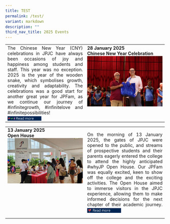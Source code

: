```yaml
---
title: TEST
permalink: /test/
variant: markdown
description: ""
third_nav_title: 2025 Events
---
```

<table style="width:100%">
   <tbody><tr>
<td style="width:50%;text-align:inter-word"><div style="text-align: justify; text-justify: inter-word;">
The Chinese New Year (CNY) celebrations in JPJC have always been occasions of joy and happiness among students and staff. This year was no exception. 2025 is the year of the wooden snake, which symbolises growth, creativity and adaptability. The celebrations was a good start for another great year for JPFam, as we continue our journey of #infinitegrowth, #infinitelove and #infinitepossibilities!<br>
<a href="/life-at-jpjc/2025-events/cny/"><img style="width:45%;vertical-align: middle;" src="/images/2025%20Life@JPJC/Misc/LGI.gif"></a>
</div></td>
		 
<td style="width:50%;vertical-align: top;"><figure style="margin:auto;width:100%;">
<b>	28 January 2025</b><br>
<b>Chinese New Year Celebration</b><br><img src="/images/2025%20Life@JPJC/CNY%20Celebrations/cny1.jpg">
</figure></td>
</tr>
</tbody></table>


<table style="width:100%">
   <tbody><tr>
    <td style="width:50%;vertical-align: top;"><figure style="margin:auto;width:100%;">
			<b>	13 January 2025</b><br>
			<b>Open House</b><br><img src="/images/2025%20Life@JPJC/Open%20House/OH_1.jpg">
			</figure>
    </td>
		 
<td style="width:50%;text-align:inter-word"><div style="text-align: justify; text-justify: inter-word;">

On the morning of 13 January 2025, the gates of JPJC were opened to the public, and streams of prospective students and their parents eagerly entered the college to attend the highly anticipated #whyJP Open House. Our JPFam was equally excited, keen to show off the college and the exciting activities. The Open House aimed to immerse visitors in the JPJC experience, allowing them to make informed decisions for the next chapter of their academic journey. 
<a href="/life-at-jpjc/2025-events/open-house/"><img style="width:45%;vertical-align: middle;" src="/images/2025%20Life@JPJC/Misc/Love.gif"></a></div></td>
</tr>
</tbody></table>
